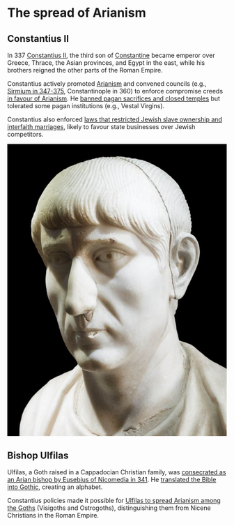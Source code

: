 # The spread of Arianism


## Constantius II

In 337 [Constantius II](https://en.wikipedia.org/wiki/Constantius_II), the third son of [Constantine](#constantine) became emperor over Greece, Thrace, the Asian provinces, and Egypt in the east, while his brothers reigned the other parts of the Roman Empire. 

Constantius actively promoted [Arianism](/content/kingdom/church/history/1st-nicaea-creed.md) and convened councils (e.g., [Sirmium in 347-375](https://en.wikipedia.org/wiki/Councils_of_Sirmium), Constantinople in 360) to enforce compromise creeds [in favour of Arianism](https://www.britannica.com/topic/Arianism). He [banned pagan sacrifices and closed temples](https://en.wikipedia.org/wiki/Constantius_II) but tolerated some pagan institutions (e.g., Vestal Virgins).

Constantius also enforced [laws that restricted Jewish slave ownership and interfaith marriages](https://en.wikipedia.org/wiki/Constantius_II), likely to favour state businesses over Jewish competitors.   

![Presumed bust of Constantius II (or Valens), from an exhibition at the Colosseum, 2013](arianism.constantius.jpg)

## Bishop Ulfilas

Ulfilas, a Goth raised in a Cappadocian Christian family, was [consecrated as an Arian bishop by Eusebius of Nicomedia in 341](https://www.ebsco.com/research-starters/biography/ulfilas). He [translated the Bible into Gothic](https://paganheim.com/blogs/culture-religion/the-rise-and-spread-of-arian-christianity-among-the-goths), creating an alphabet.

Constantius policies made it possible for [Ulfilas to spread Arianism among the Goths](https://www.encyclopedia.com/people/philosophy-and-religion/roman-catholic-and-orthodox-churches-general-biographies/ulfilas) (Visigoths and Ostrogoths), distinguishing them from Nicene Christians in the Roman Empire.
